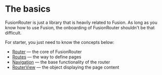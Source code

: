 # The basics

FusionRouter is just a library that is heavily related to Fusion. As long as you know how to use Fusion, the onboarding of FusionRouter shouldn't be that difficult.

For starter, you just need to know the concepts below:
- [Router](./router.md) — the core of FusionRouter
- [Routes](./routes.md) — the way to define pages
- [Navigation](./nav.md) — the base functionality of the router
- [RouterView](./routerview.md) — the object displaying the page content